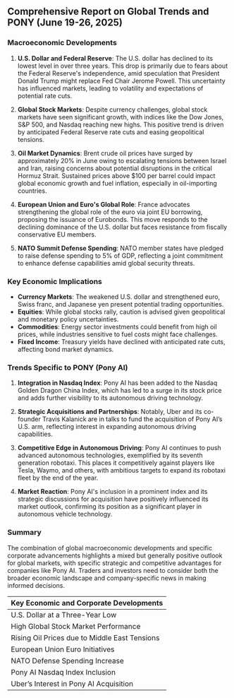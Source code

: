## Comprehensive Report on Global Trends and PONY (June 19-26, 2025)

### Macroeconomic Developments

1. **U.S. Dollar and Federal Reserve**: The U.S. dollar has declined to its lowest level in over three years. This drop is primarily due to fears about the Federal Reserve's independence, amid speculation that President Donald Trump might replace Fed Chair Jerome Powell. This uncertainty has influenced markets, leading to volatility and expectations of potential rate cuts.

2. **Global Stock Markets**: Despite currency challenges, global stock markets have seen significant growth, with indices like the Dow Jones, S&P 500, and Nasdaq reaching new highs. This positive trend is driven by anticipated Federal Reserve rate cuts and easing geopolitical tensions.

3. **Oil Market Dynamics**: Brent crude oil prices have surged by approximately 20% in June owing to escalating tensions between Israel and Iran, raising concerns about potential disruptions in the critical Hormuz Strait. Sustained prices above $100 per barrel could impact global economic growth and fuel inflation, especially in oil-importing countries.

4. **European Union and Euro's Global Role**: France advocates strengthening the global role of the euro via joint EU borrowing, proposing the issuance of Eurobonds. This move responds to the declining dominance of the U.S. dollar but faces resistance from fiscally conservative EU members.

5. **NATO Summit Defense Spending**: NATO member states have pledged to raise defense spending to 5% of GDP, reflecting a joint commitment to enhance defense capabilities amid global security threats.

### Key Economic Implications

- **Currency Markets**: The weakened U.S. dollar and strengthened euro, Swiss franc, and Japanese yen present potential trading opportunities.
- **Equities**: While global stocks rally, caution is advised given geopolitical and monetary policy uncertainties.
- **Commodities**: Energy sector investments could benefit from high oil prices, while industries sensitive to fuel costs might face challenges.
- **Fixed Income**: Treasury yields have declined with anticipated rate cuts, affecting bond market dynamics.

### Trends Specific to PONY (Pony AI)

1. **Integration in Nasdaq Index**: Pony AI has been added to the Nasdaq Golden Dragon China Index, which has led to a surge in its stock price and adds further visibility to its autonomous driving technology.

2. **Strategic Acquisitions and Partnerships**: Notably, Uber and its co-founder Travis Kalanick are in talks to fund the acquisition of Pony AI’s U.S. arm, reflecting interest in expanding autonomous driving capabilities.

3. **Competitive Edge in Autonomous Driving**: Pony AI continues to push advanced autonomous technologies, exemplified by its seventh generation robotaxi. This places it competitively against players like Tesla, Waymo, and others, with ambitious targets to expand its robotaxi fleet by the end of the year.

4. **Market Reaction**: Pony AI's inclusion in a prominent index and its strategic discussions for acquisition have positively influenced its market outlook, confirming its position as a significant player in autonomous vehicle technology.

### Summary

The combination of global macroeconomic developments and specific corporate advancements highlights a mixed but generally positive outlook for global markets, with specific strategic and competitive advantages for companies like Pony AI. Traders and investors need to consider both the broader economic landscape and company-specific news in making informed decisions.

| Key Economic and Corporate Developments |
| --------------------------------------- |
| U.S. Dollar at a Three-Year Low         |
| High Global Stock Market Performance    |
| Rising Oil Prices due to Middle East Tensions |
| European Union Euro Initiatives         |
| NATO Defense Spending Increase          |
| Pony AI Nasdaq Index Inclusion          |
| Uber’s Interest in Pony AI Acquisition  |